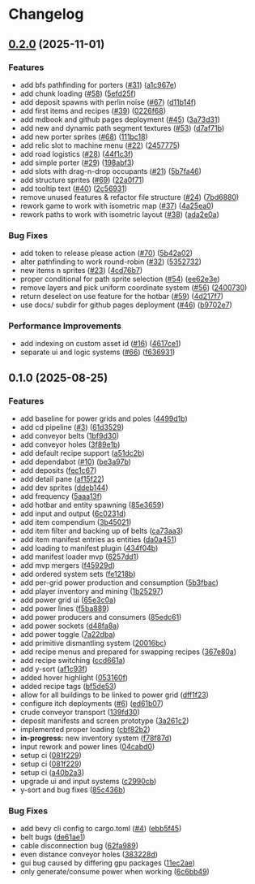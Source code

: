 # Changelog

## [0.2.0](https://github.com/ssouthcity/fear_factory/compare/v0.1.0...v0.2.0) (2025-11-01)


### Features

* add bfs pathfinding for porters ([#31](https://github.com/ssouthcity/fear_factory/issues/31)) ([a1c967e](https://github.com/ssouthcity/fear_factory/commit/a1c967eab32f52be8358233a180926b04e0b018b))
* add chunk loading ([#58](https://github.com/ssouthcity/fear_factory/issues/58)) ([5efd25f](https://github.com/ssouthcity/fear_factory/commit/5efd25f5747a1ac8d82978f32477db7a4e7251d7))
* add deposit spawns with perlin noise ([#67](https://github.com/ssouthcity/fear_factory/issues/67)) ([d11b14f](https://github.com/ssouthcity/fear_factory/commit/d11b14ff8d015924d21cae6b692c058ed7f40b1a))
* add first items and recipes ([#39](https://github.com/ssouthcity/fear_factory/issues/39)) ([0226f68](https://github.com/ssouthcity/fear_factory/commit/0226f68ea3fcb5b65ad814c5ccf81a0744ecd0a1))
* add mdbook and github pages deployment ([#45](https://github.com/ssouthcity/fear_factory/issues/45)) ([3a73d31](https://github.com/ssouthcity/fear_factory/commit/3a73d317e4555ed0ea1cdb93426a0980ce300196))
* add new and dynamic path segment textures ([#53](https://github.com/ssouthcity/fear_factory/issues/53)) ([d7af71b](https://github.com/ssouthcity/fear_factory/commit/d7af71bb0e9bf6956af0dade564cff4ced82fb42))
* add new porter sprites ([#68](https://github.com/ssouthcity/fear_factory/issues/68)) ([111bc18](https://github.com/ssouthcity/fear_factory/commit/111bc18431cd7663ed83471fa95af865cec9a596))
* add relic slot to machine menu ([#22](https://github.com/ssouthcity/fear_factory/issues/22)) ([2457775](https://github.com/ssouthcity/fear_factory/commit/245777503e2d84b5c4986f723f75ec6d15f7fd64))
* add road logistics ([#28](https://github.com/ssouthcity/fear_factory/issues/28)) ([44f1c3f](https://github.com/ssouthcity/fear_factory/commit/44f1c3f06ed78ff76bd70edb392359b5557fa5bb))
* add simple porter ([#29](https://github.com/ssouthcity/fear_factory/issues/29)) ([198abf3](https://github.com/ssouthcity/fear_factory/commit/198abf3f751cc47667d0509718b6c6d1f4d982ce))
* add slots with drag-n-drop occupants ([#21](https://github.com/ssouthcity/fear_factory/issues/21)) ([5b7fa46](https://github.com/ssouthcity/fear_factory/commit/5b7fa46713d64905e542402a860a22630ffafe60))
* add structure sprites ([#69](https://github.com/ssouthcity/fear_factory/issues/69)) ([22a0f71](https://github.com/ssouthcity/fear_factory/commit/22a0f713764f613d6e7c107f2450248f109fdd45))
* add tooltip text ([#40](https://github.com/ssouthcity/fear_factory/issues/40)) ([2c56931](https://github.com/ssouthcity/fear_factory/commit/2c5693160865180d44c30888699b2e2f64311724))
* remove unused features & refactor file structure ([#24](https://github.com/ssouthcity/fear_factory/issues/24)) ([7bd6880](https://github.com/ssouthcity/fear_factory/commit/7bd68802649742008d7c085679e18cc0b4599a97))
* rework game to work with isometric map ([#37](https://github.com/ssouthcity/fear_factory/issues/37)) ([4a25ea0](https://github.com/ssouthcity/fear_factory/commit/4a25ea05c7d4f31ef1ff0726c8bd92bb783e8b45))
* rework paths to work with isometric layout ([#38](https://github.com/ssouthcity/fear_factory/issues/38)) ([ada2e0a](https://github.com/ssouthcity/fear_factory/commit/ada2e0ade4f22a0cb89f6655ee3f3cced58f354a))


### Bug Fixes

* add token to release please action ([#70](https://github.com/ssouthcity/fear_factory/issues/70)) ([5b42a02](https://github.com/ssouthcity/fear_factory/commit/5b42a02685915bdb4d228a6570845a61506f35b3))
* alter pathfinding to work round-robin ([#32](https://github.com/ssouthcity/fear_factory/issues/32)) ([5352732](https://github.com/ssouthcity/fear_factory/commit/5352732140d2505018a7fe9936e362cb06f4e8d3))
* new items n sprites ([#23](https://github.com/ssouthcity/fear_factory/issues/23)) ([4cd76b7](https://github.com/ssouthcity/fear_factory/commit/4cd76b78589448f78a16114716c89c07bfad52de))
* proper conditional for path sprite selection ([#54](https://github.com/ssouthcity/fear_factory/issues/54)) ([ee62e3e](https://github.com/ssouthcity/fear_factory/commit/ee62e3eca8ff999b73ab3684541cdc629f04832e))
* remove layers and pick uniform coordinate system ([#56](https://github.com/ssouthcity/fear_factory/issues/56)) ([2400730](https://github.com/ssouthcity/fear_factory/commit/24007303000fc66f39bb916fa302d67aad110c9e))
* return deselect on use feature for the hotbar ([#59](https://github.com/ssouthcity/fear_factory/issues/59)) ([4d217f7](https://github.com/ssouthcity/fear_factory/commit/4d217f7ee69cf2c09ef408f6d5d2804e6b9df600))
* use docs/ subdir for github pages deployment ([#46](https://github.com/ssouthcity/fear_factory/issues/46)) ([b9702e7](https://github.com/ssouthcity/fear_factory/commit/b9702e79bf0ac50ad88b541672dbd3491d78b02d))


### Performance Improvements

* add indexing on custom asset id ([#16](https://github.com/ssouthcity/fear_factory/issues/16)) ([4617ce1](https://github.com/ssouthcity/fear_factory/commit/4617ce1ce5d87f72ee3896f6926a50e21e81bae3))
* separate ui and logic systems ([#66](https://github.com/ssouthcity/fear_factory/issues/66)) ([f636931](https://github.com/ssouthcity/fear_factory/commit/f636931d2fd118f9c55582d7b214d6a90ad50054))

## 0.1.0 (2025-08-25)


### Features

* add baseline for power grids and poles ([4499d1b](https://github.com/ssouthcity/fear_factory/commit/4499d1bf98342380ca3d25b8bed4aa364e5e52e4))
* add cd pipeline ([#3](https://github.com/ssouthcity/fear_factory/issues/3)) ([61d3529](https://github.com/ssouthcity/fear_factory/commit/61d35295805b1dc1d2b6a3f897f9d62569f03e06))
* add conveyor belts ([1bf9d30](https://github.com/ssouthcity/fear_factory/commit/1bf9d30f629c75e4a0318aebef94bcbac897f4c3))
* add conveyor holes ([3f89e1b](https://github.com/ssouthcity/fear_factory/commit/3f89e1b4eeaf70d838da19acc902559ccf4c0124))
* add default recipe support ([a51dc2b](https://github.com/ssouthcity/fear_factory/commit/a51dc2b6bdee2e3f946e78984438e61c605da067))
* add dependabot ([#10](https://github.com/ssouthcity/fear_factory/issues/10)) ([be3a97b](https://github.com/ssouthcity/fear_factory/commit/be3a97bef5ead0a15db2b1d331494ac1c5fdb0cf))
* add deposits ([fec1c67](https://github.com/ssouthcity/fear_factory/commit/fec1c676b9012d50185a9ad9ab51b5c6492186bb))
* add detail pane ([af15f22](https://github.com/ssouthcity/fear_factory/commit/af15f2237985ca1453fe27dcb25c63eb7adebaa2))
* add dev sprites ([ddeb144](https://github.com/ssouthcity/fear_factory/commit/ddeb144b99b0fa7cee79bed24929087ec2639950))
* add frequency ([5aaa13f](https://github.com/ssouthcity/fear_factory/commit/5aaa13f086329ecf485232602a4ca678456e3949))
* add hotbar and entity spawning ([85e3659](https://github.com/ssouthcity/fear_factory/commit/85e3659e632d333b0774153ba927d654c92e3bd9))
* add input and output ([6c0231d](https://github.com/ssouthcity/fear_factory/commit/6c0231d81d8561a58855a5a2db75b1e564200268))
* add item compendium ([3b45021](https://github.com/ssouthcity/fear_factory/commit/3b450211941026e65fbb9688f88e2d0b18ebcdff))
* add item filter and backing up of belts ([ca73aa3](https://github.com/ssouthcity/fear_factory/commit/ca73aa36895cb70cec58a580b35ed90ccdc2c699))
* add item manifest entries as entities ([da0a451](https://github.com/ssouthcity/fear_factory/commit/da0a451bebf0e32cc0d5f5513c07937965690eec))
* add loading to manifest plugin ([434f04b](https://github.com/ssouthcity/fear_factory/commit/434f04b350348d393dd4974144cea8bf014d89fa))
* add manifest loader mvp ([6257dd1](https://github.com/ssouthcity/fear_factory/commit/6257dd11eff2018a20bc507f4ef98767a1e08724))
* add mvp mergers ([f45929d](https://github.com/ssouthcity/fear_factory/commit/f45929d350922f25dcbf5f916347c5aa8cb4a45e))
* add ordered system sets ([fe1218b](https://github.com/ssouthcity/fear_factory/commit/fe1218bf88e3e2a411ba03b666643e6f4d5ae8c1))
* add per-grid power production and consumption ([5b3fbac](https://github.com/ssouthcity/fear_factory/commit/5b3fbac0819dc4e5778f1bfa15e89f4845cd53e7))
* add player inventory and mining ([1b25297](https://github.com/ssouthcity/fear_factory/commit/1b252975ee6905b81f131711edce91ae512ad269))
* add power grid ui ([65e3c0a](https://github.com/ssouthcity/fear_factory/commit/65e3c0aa5f9f6ffe7621ed8644769f2315d75d85))
* add power lines ([f5ba889](https://github.com/ssouthcity/fear_factory/commit/f5ba8898c6be297677ccf11e88136cf870618058))
* add power producers and consumers ([85edc61](https://github.com/ssouthcity/fear_factory/commit/85edc61f871f1d2f3acd3101b6c968777c631436))
* add power sockets ([d48fa8a](https://github.com/ssouthcity/fear_factory/commit/d48fa8abdd6dde0d6e593c9a7f8af153186f8ecb))
* add power toggle ([7a22dba](https://github.com/ssouthcity/fear_factory/commit/7a22dbac065698c08f91e92439357bb1beadfa98))
* add primitive dismantling system ([20016bc](https://github.com/ssouthcity/fear_factory/commit/20016bcb8034e0734faaccd2128570211a950a14))
* add recipe menus and prepared for swapping recipes ([367e80a](https://github.com/ssouthcity/fear_factory/commit/367e80a49f28d95a531e0f150549e319422607e8))
* add recipe switching ([ccd661a](https://github.com/ssouthcity/fear_factory/commit/ccd661af7da136e07b7a38d61f52a0b8fde746e6))
* add y-sort ([af1c93f](https://github.com/ssouthcity/fear_factory/commit/af1c93fbcd31e453b9ce0fa5615f6c4bd6a6ad5b))
* added hover highlight ([053160f](https://github.com/ssouthcity/fear_factory/commit/053160f1dab4b767488bd6427154aac0e0fb301a))
* added recipe tags ([bf5de53](https://github.com/ssouthcity/fear_factory/commit/bf5de53895c312b2160191b2881c08c0df01432d))
* allow for all buildings to be linked to power grid ([dff1f23](https://github.com/ssouthcity/fear_factory/commit/dff1f23ff253c8c94e93e8feb468cef4c5e2de80))
* configure itch deployments ([#6](https://github.com/ssouthcity/fear_factory/issues/6)) ([ed61b07](https://github.com/ssouthcity/fear_factory/commit/ed61b076e68cac39cdd47d8f8e6a7724c8cbecf1))
* crude conveyor transport ([139fd30](https://github.com/ssouthcity/fear_factory/commit/139fd30a14c5f55895b0d5f208504598bd2fce7d))
* deposit manifests and screen prototype ([3a261c2](https://github.com/ssouthcity/fear_factory/commit/3a261c251c800589f36352c6ca51a73e9c2d6a86))
* implemented proper loading ([cbf82b2](https://github.com/ssouthcity/fear_factory/commit/cbf82b268b82886e23884ee1692edd5c4985ca18))
* **in-progress:** new inventory system ([f78f87d](https://github.com/ssouthcity/fear_factory/commit/f78f87d2ea6b786859780b96ecd817c8c786a8b5))
* input rework and power lines ([04cabd0](https://github.com/ssouthcity/fear_factory/commit/04cabd079c0347758b6291e17e71f4c038d38e1f))
* setup ci ([081f229](https://github.com/ssouthcity/fear_factory/commit/081f229eeab6f5e4cdb03fc9f2ece33b67ba6161))
* setup ci ([081f229](https://github.com/ssouthcity/fear_factory/commit/081f229eeab6f5e4cdb03fc9f2ece33b67ba6161))
* setup ci ([a40b2a3](https://github.com/ssouthcity/fear_factory/commit/a40b2a387170fa1ff4b749ef4435140c3aa8f258))
* upgrade ui and input systems ([c2990cb](https://github.com/ssouthcity/fear_factory/commit/c2990cb806fbb2d487af638e84ac70f7b50fd6f7))
* y-sort and bug fixes ([85c436b](https://github.com/ssouthcity/fear_factory/commit/85c436b419993a007833162bc327cde9423f34af))


### Bug Fixes

* add bevy cli config to cargo.toml ([#4](https://github.com/ssouthcity/fear_factory/issues/4)) ([ebb5f45](https://github.com/ssouthcity/fear_factory/commit/ebb5f455f65f457d4b53b1210fd2f6615e3ea88d))
* belt bugs ([de61ae1](https://github.com/ssouthcity/fear_factory/commit/de61ae1d830da2e86c3142aef2435edd9693c108))
* cable disconnection bug ([62fa989](https://github.com/ssouthcity/fear_factory/commit/62fa989330c45a5dd6018bad38aae8cbea4c3655))
* even distance conveyor holes ([383228d](https://github.com/ssouthcity/fear_factory/commit/383228db8bc222a48d136c3988cc9b9f21329ac2))
* gui bug caused by differing gpu packages ([11ec2ae](https://github.com/ssouthcity/fear_factory/commit/11ec2ae809497fe5257a2ffeaecdbd24c8dad35a))
* only generate/consume power when working ([6c6bb49](https://github.com/ssouthcity/fear_factory/commit/6c6bb49588112332f337e889fe65ef0d4f3eda4e))

